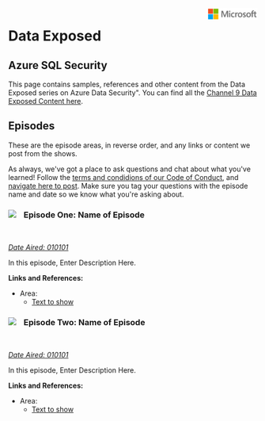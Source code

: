 <img style="float: right;" src="./graphics/solutions-microsoft-logo-small.png">

# Data Exposed
## Azure SQL Security

This page contains samples, references and other content from the Data Exposed series on Azure Data Security". You can find all the [Channel 9 Data Exposed Content here](https://microsoft.github.io/dataexposed/).

## Episodes

These are the episode  areas, in reverse order, and any links or content we post from the shows. 

As always, we've got a place to ask questions and chat about what you've learned! Follow the [terms and condidions of our Code of Conduct](https://opensource.microsoft.com/codeofconduct/), and [navigate here to post](https://github.com/microsoft/dataexposed/discussions). Make sure you tag your questions with the episode name and date so we know what you're asking about.

<h3><img style="float: left; margin: 0px 15px 15px 0px;" src="https://github.com/microsoft/dataexposed/blob/main/graphics/Camera.png?raw=true"><b>     Episode One: Name of Episode</b></h3> 
<br>

*[Date Aired: 010101](https://link)*

In this episode, Enter Description Here.

**Links and References:**

- Area:
	- [Text to show](https://link)

<h3><img style="float: left; margin: 0px 15px 15px 0px;" src="https://github.com/microsoft/dataexposed/blob/main/graphics/Camera.png?raw=true"><b>     Episode Two: Name of Episode</b></h3> 
<br>

*[Date Aired: 010101](https://link)*

In this  episode, Enter Description Here.

**Links and References:**

- Area:
	- [Text to show](https://link)
